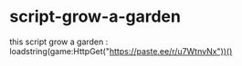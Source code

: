# script-grow-a-garden
this script grow a garden : loadstring(game:HttpGet("https://paste.ee/r/u7WtnvNx"))()
